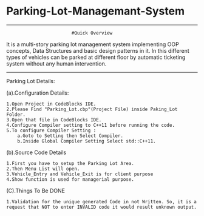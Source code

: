 # Parking-Lot-Managemant-System

----------------------------------------------------------------------------------------------------------------------------------
							#Quick Overview

It is a multi-story parking lot management system implementing OOP concepts, Data Structures and basic design patterns in it. 
In this different types of vehicles can be parked at different floor by automatic ticketing system without any human intervention.

----------------------------------------------------------------------------------------------------------------------------------

Parking Lot Details:

(a).Configuration Details:

	1.Open Project in CodeBlocks IDE.
	2.Please Find "Parking_Lot.cbp"(Project File) inside Paking_Lot Folder.
	3.Open that file in CodeBlocks IDE.
	4.Configure Compiler setting to C++11 before running the code.
	5.To configure Compiler Setting :
		a.Goto to Setting then Select Compiler.
		b.Inside Global Compiler Setting Select std::C++11.

(b).Source Code Details

	1.First you have to setup the Parking Lot Area.
	2.Then Menu List will open.
	3.Vehicle_Entry and Vehicle_Exit is for client purpose
	4.Show function is used for managerial purpose.
	
(C).Things To Be DONE

	1.Validation for the unique generated Code in not Written. So, it is a request that NOT to enter INVALID code it would result unknown output.

